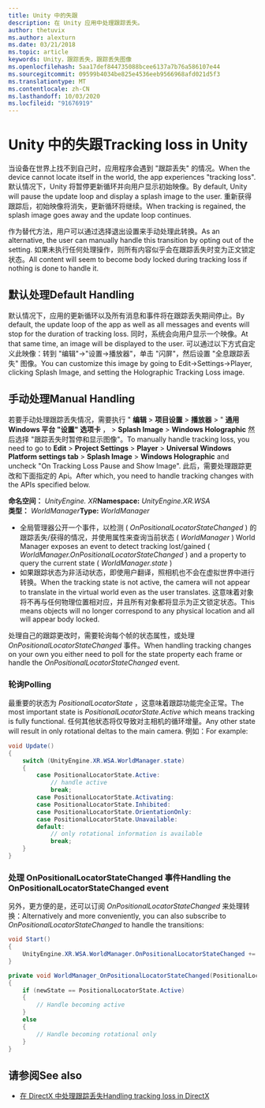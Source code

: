 ```yaml
---
title: Unity 中的失跟
description: 在 Unity 应用中处理跟踪丢失。
author: thetuvix
ms.author: alexturn
ms.date: 03/21/2018
ms.topic: article
keywords: Unity，跟踪丢失，跟踪丢失图像
ms.openlocfilehash: 5aa17def844735088bcee6137a7b76a586107e44
ms.sourcegitcommit: 09599b4034be825e4536eeb9566968afd021d5f3
ms.translationtype: MT
ms.contentlocale: zh-CN
ms.lasthandoff: 10/03/2020
ms.locfileid: "91676919"
---
```

# <a name="tracking-loss-in-unity"></a><span data-ttu-id="7a99d-104">Unity 中的失跟</span><span class="sxs-lookup"><span data-stu-id="7a99d-104">Tracking loss in Unity</span></span>

<span data-ttu-id="7a99d-105">当设备在世界上找不到自己时，应用程序会遇到 "跟踪丢失" 的情况。</span><span class="sxs-lookup"><span data-stu-id="7a99d-105">When the device cannot locate itself in the world, the app experiences "tracking loss".</span></span> <span data-ttu-id="7a99d-106">默认情况下，Unity 将暂停更新循环并向用户显示初始映像。</span><span class="sxs-lookup"><span data-stu-id="7a99d-106">By default, Unity will pause the update loop and display a splash image to the user.</span></span> <span data-ttu-id="7a99d-107">重新获得跟踪后，初始映像将消失，更新循环将继续。</span><span class="sxs-lookup"><span data-stu-id="7a99d-107">When tracking is regained, the splash image goes away and the update loop continues.</span></span>

<span data-ttu-id="7a99d-108">作为替代方法，用户可以通过选择退出设置来手动处理此转换。</span><span class="sxs-lookup"><span data-stu-id="7a99d-108">As an alternative, the user can manually handle this transition by opting out of the setting.</span></span> <span data-ttu-id="7a99d-109">如果未执行任何处理操作，则所有内容似乎会在跟踪丢失时变为正文锁定状态。</span><span class="sxs-lookup"><span data-stu-id="7a99d-109">All content will seem to become body locked during tracking loss if nothing is done to handle it.</span></span>

## <a name="default-handling"></a><span data-ttu-id="7a99d-110">默认处理</span><span class="sxs-lookup"><span data-stu-id="7a99d-110">Default Handling</span></span>

<span data-ttu-id="7a99d-111">默认情况下，应用的更新循环以及所有消息和事件将在跟踪丢失期间停止。</span><span class="sxs-lookup"><span data-stu-id="7a99d-111">By default, the update loop of the app as well as all messages and events will stop for the duration of tracking loss.</span></span> <span data-ttu-id="7a99d-112">同时，系统会向用户显示一个映像。</span><span class="sxs-lookup"><span data-stu-id="7a99d-112">At that same time, an image will be displayed to the user.</span></span> <span data-ttu-id="7a99d-113">可以通过以下方式自定义此映像：转到 "编辑"->"设置->播放器"，单击 "闪屏"，然后设置 "全息跟踪丢失" 图像。</span><span class="sxs-lookup"><span data-stu-id="7a99d-113">You can customize this image by going to Edit->Settings->Player, clicking Splash Image, and setting the Holographic Tracking Loss image.</span></span>

## <a name="manual-handling"></a><span data-ttu-id="7a99d-114">手动处理</span><span class="sxs-lookup"><span data-stu-id="7a99d-114">Manual Handling</span></span>

<span data-ttu-id="7a99d-115">若要手动处理跟踪丢失情况，需要执行 " **编辑**  >  **项目设置**  >  **播放器**  >  " **通用 Windows 平台 "设置" 选项卡** ，  >  **Splash Image**  >  **Windows Holographic** 然后选择 "跟踪丢失时暂停和显示图像"。</span><span class="sxs-lookup"><span data-stu-id="7a99d-115">To manually handle tracking loss, you need to go to **Edit** > **Project Settings** > **Player** > **Universal Windows Platform settings tab** > **Splash Image** > **Windows Holographic** and uncheck "On Tracking Loss Pause and Show Image".</span></span> <span data-ttu-id="7a99d-116">此后，需要处理跟踪更改和下面指定的 Api。</span><span class="sxs-lookup"><span data-stu-id="7a99d-116">After which, you need to handle tracking changes with the APIs specified below.</span></span>

<span data-ttu-id="7a99d-117">**命名空间：** *UnityEngine. XR*</span><span class="sxs-lookup"><span data-stu-id="7a99d-117">**Namespace:** *UnityEngine.XR.WSA*</span></span><br>
<span data-ttu-id="7a99d-118">**类型：** *WorldManager*</span><span class="sxs-lookup"><span data-stu-id="7a99d-118">**Type:** *WorldManager*</span></span>

* <span data-ttu-id="7a99d-119">全局管理器公开一个事件，以检测 ( *OnPositionalLocatorStateChanged* ) 的跟踪丢失/获得的情况，并使用属性来查询当前状态 ( *WorldManager* ) </span><span class="sxs-lookup"><span data-stu-id="7a99d-119">World Manager exposes an event to detect tracking lost/gained ( *WorldManager.OnPositionalLocatorStateChanged* ) and a property to query the current state ( *WorldManager.state* )</span></span>
* <span data-ttu-id="7a99d-120">如果跟踪状态为非活动状态，即使用户翻译，照相机也不会在虚拟世界中进行转换。</span><span class="sxs-lookup"><span data-stu-id="7a99d-120">When the tracking state is not active, the camera will not appear to translate in the virtual world even as the user translates.</span></span> <span data-ttu-id="7a99d-121">这意味着对象将不再与任何物理位置相对应，并且所有对象都将显示为正文锁定状态。</span><span class="sxs-lookup"><span data-stu-id="7a99d-121">This means objects will no longer correspond to any physical location and all will appear body locked.</span></span>

<span data-ttu-id="7a99d-122">处理自己的跟踪更改时，需要轮询每个帧的状态属性，或处理 *OnPositionalLocatorStateChanged* 事件。</span><span class="sxs-lookup"><span data-stu-id="7a99d-122">When handling tracking changes on your own you either need to poll for the state property each frame or handle the *OnPositionalLocatorStateChanged* event.</span></span>

### <a name="polling"></a><span data-ttu-id="7a99d-123">轮询</span><span class="sxs-lookup"><span data-stu-id="7a99d-123">Polling</span></span>

<span data-ttu-id="7a99d-124">最重要的状态为 *PositionalLocatorState* ，这意味着跟踪功能完全正常。</span><span class="sxs-lookup"><span data-stu-id="7a99d-124">The most important state is *PositionalLocatorState.Active* which means tracking is fully functional.</span></span> <span data-ttu-id="7a99d-125">任何其他状态将仅导致对主相机的循环增量。</span><span class="sxs-lookup"><span data-stu-id="7a99d-125">Any other state will result in only rotational deltas to the main camera.</span></span> <span data-ttu-id="7a99d-126">例如：</span><span class="sxs-lookup"><span data-stu-id="7a99d-126">For example:</span></span>

```cs
void Update()
{
    switch (UnityEngine.XR.WSA.WorldManager.state)
    {
        case PositionalLocatorState.Active:
            // handle active
            break;
        case PositionalLocatorState.Activating:
        case PositionalLocatorState.Inhibited:
        case PositionalLocatorState.OrientationOnly:
        case PositionalLocatorState.Unavailable:
        default:
            // only rotational information is available
            break;
    }
}
```

### <a name="handling-the-onpositionallocatorstatechanged-event"></a><span data-ttu-id="7a99d-127">处理 OnPositionalLocatorStateChanged 事件</span><span class="sxs-lookup"><span data-stu-id="7a99d-127">Handling the OnPositionalLocatorStateChanged event</span></span>

<span data-ttu-id="7a99d-128">另外，更方便的是，还可以订阅 *OnPositionalLocatorStateChanged* 来处理转换：</span><span class="sxs-lookup"><span data-stu-id="7a99d-128">Alternatively and more conveniently, you can also subscribe to *OnPositionalLocatorStateChanged* to handle the transitions:</span></span>

```cs
void Start()
{
    UnityEngine.XR.WSA.WorldManager.OnPositionalLocatorStateChanged += WorldManager_OnPositionalLocatorStateChanged;
}

private void WorldManager_OnPositionalLocatorStateChanged(PositionalLocatorState oldState, PositionalLocatorState newState)
{
    if (newState == PositionalLocatorState.Active)
    {
        // Handle becoming active
    }
    else
    {
        // Handle becoming rotational only
    }
}
```

## <a name="see-also"></a><span data-ttu-id="7a99d-129">请参阅</span><span class="sxs-lookup"><span data-stu-id="7a99d-129">See also</span></span>
* [<span data-ttu-id="7a99d-130">在 DirectX 中处理跟踪丢失</span><span class="sxs-lookup"><span data-stu-id="7a99d-130">Handling tracking loss in DirectX</span></span>](../native/coordinate-systems-in-directx.md#handling-tracking-loss)
